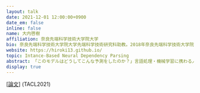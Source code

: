 ```yaml
---
layout: talk
date: 2021-12-01 12:00:00+0900
date_em: false
inline: false
name: 大内啓樹
affiliation: 奈良先端科学技術大学院大学
bio: 奈良先端科学技術大学院大学先端科学技術研究科助教。2018年奈良先端科学技術大学院大学情報科学研究科博士課程修了。2018年から2021年まで理化学研究所AIPセンター自然言語理解チーム特別研究員。2021年より現職。理化学研究所AIPセンター知識獲得チーム客員研究員兼任。自然言語処理、機械学習に関する研究に従事。
website: https://hiroki13.github.io/
topic: Intance-Based Neural Dependency Parsing
abstract: 「このモデルはどうしてこんな予測をしたのか？」言語処理・機械学習に携わる人が一度は直面する疑問である。予測の根拠を明瞭に説明できたら嬉しいが、なかなか難しい。ひとつのアプローチとして、本発表では「事例に基づく学習・推論・説明」に着目する。事例間の類似度を学習し、類似の事例に基づいて推論し、その類似事例を予測結果に対する説明として提示する。このような事例に基づくアプローチを言語処理タスクに適用し、その結果として見えてきた今できていることやこれからの課題などを紹介する。
display: true
---
```

[[論文](https://arxiv.org/abs/2109.13497)] (TACL2021)
